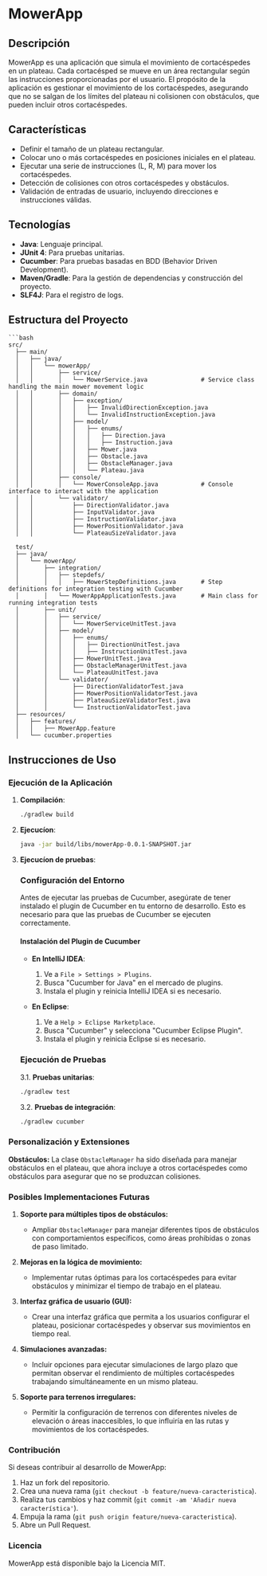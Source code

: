 # MowerApp

## Descripción

MowerApp es una aplicación que simula el movimiento de cortacéspedes en un plateau. Cada cortacésped se mueve 
en un área rectangular según las instrucciones proporcionadas por el usuario. El propósito de la aplicación es 
gestionar el movimiento de los cortacéspedes, asegurando que no se salgan de los límites del plateau ni 
colisionen con obstáculos, que pueden incluir otros cortacéspedes.

## Características

- Definir el tamaño de un plateau rectangular.
- Colocar uno o más cortacéspedes en posiciones iniciales en el plateau.
- Ejecutar una serie de instrucciones (L, R, M) para mover los cortacéspedes.
- Detección de colisiones con otros cortacéspedes y obstáculos.
- Validación de entradas de usuario, incluyendo direcciones e instrucciones válidas.

## Tecnologías

- **Java**: Lenguaje principal.
- **JUnit 4**: Para pruebas unitarias.
- **Cucumber**: Para pruebas basadas en BDD (Behavior Driven Development).
- **Maven/Gradle**: Para la gestión de dependencias y construcción del proyecto.
- **SLF4J**: Para el registro de logs.

## Estructura del Proyecto

    ```bash
    src/
      ├── main/
      │   ├── java/
      │   │   └── mowerApp/
      │   │       ├── service/
      │   │       │   └── MowerService.java               # Service class handling the main mower movement logic
      │   │       ├── domain/
      │   │       │   ├── exception/
      │   │       │   │   ├── InvalidDirectionException.java
      │   │       │   │   └── InvalidInstructionException.java
      │   │       │   ├── model/
      │   │       │   │   ├── enums/
      │   │       │   │   │   ├── Direction.java
      │   │       │   │   │   ├── Instruction.java
      │   │       │   │   ├── Mower.java
      │   │       │   │   ├── Obstacle.java
      │   │       │   │   ├── ObstacleManager.java
      │   │       │   │   └── Plateau.java
      │   │       ├── console/
      │   │       │   └── MowerConsoleApp.java            # Console interface to interact with the application
      │   │       └── validator/
      │   │           ├── DirectionValidator.java
      │   │           ├── InputValidator.java
      │   │           ├── InstructionValidator.java
      │   │           ├── MowerPositionValidator.java
      │   │           └── PlateauSizeValidator.java
      
      test/
      ├── java/
      │   └── mowerApp/
      │       ├── integration/
      │       │   ├── stepdefs/
      │       │   │   ├── MowerStepDefinitions.java       # Step definitions for integration testing with Cucumber
      │       │   └── MowerAppApplicationTests.java       # Main class for running integration tests
      │       ├── unit/
      │       │   ├── service/
      │       │   │   └── MowerServiceUnitTest.java
      │       │   ├── model/
      │       │   │   ├── enums/
      │       │   │   │   ├── DirectionUnitTest.java
      │       │   │   │   ├── InstructionUnitTest.java
      │       │   │   ├── MowerUnitTest.java
      │       │   │   ├── ObstacleManagerUnitTest.java
      │       │   │   └── PlateauUnitTest.java
      │       │   └── validator/
      │       │       ├── DirectionValidatorTest.java
      │       │       ├── MowerPositionValidatorTest.java
      │       │       ├── PlateauSizeValidatorTest.java
      │       │       └── InstructionValidatorTest.java
      ├── resources/
      │   ├── features/
      │   │   ├── MowerApp.feature
      │   └── cucumber.properties


## Instrucciones de Uso

### Ejecución de la Aplicación

1. **Compilación**:
   ```bash
   ./gradlew build

2. **Ejecucíon**:

    ```bash
    java -jar build/libs/mowerApp-0.0.1-SNAPSHOT.jar

3. **Ejecucíon de pruebas**:
    ### Configuración del Entorno
    
    Antes de ejecutar las pruebas de Cucumber, asegúrate de tener instalado el plugin de Cucumber en tu entorno de 
    desarrollo. Esto es necesario para que las pruebas de Cucumber se ejecuten correctamente.
    
    #### Instalación del Plugin de Cucumber
    
    - **En IntelliJ IDEA**:
        1. Ve a `File > Settings > Plugins`.
        2. Busca "Cucumber for Java" en el mercado de plugins.
        3. Instala el plugin y reinicia IntelliJ IDEA si es necesario.
    
    - **En Eclipse**:
        1. Ve a `Help > Eclipse Marketplace`.
        2. Busca "Cucumber" y selecciona "Cucumber Eclipse Plugin".
        3. Instala el plugin y reinicia Eclipse si es necesario.
    
    ### Ejecución de Pruebas
    
    3.1. **Pruebas unitarias**:
    ```bash
    ./gradlew test
    ```
   
    3.2. **Pruebas de integración**:
    ```bash
    ./gradlew cucumber
    ```

### Personalización y Extensiones

**Obstáculos:** La clase `ObstacleManager` ha sido diseñada para manejar obstáculos en el plateau, que ahora incluye a 
otros cortacéspedes como obstáculos para asegurar que no se produzcan colisiones.

### Posibles Implementaciones Futuras

1. **Soporte para múltiples tipos de obstáculos:**
    - Ampliar `ObstacleManager` para manejar diferentes tipos de obstáculos con
      comportamientos específicos, como áreas prohibidas o zonas de paso limitado.

2. **Mejoras en la lógica de movimiento:**
    - Implementar rutas óptimas para los cortacéspedes para evitar obstáculos y
      minimizar el tiempo de trabajo en el plateau.

3. **Interfaz gráfica de usuario (GUI):**
    - Crear una interfaz gráfica que permita a los usuarios configurar el plateau,
      posicionar cortacéspedes y observar sus movimientos en tiempo real.

4. **Simulaciones avanzadas:**
    - Incluir opciones para ejecutar simulaciones de largo plazo que permitan observar
      el rendimiento de múltiples cortacéspedes trabajando simultáneamente en un mismo plateau.

5. **Soporte para terrenos irregulares:**
    - Permitir la configuración de terrenos con diferentes niveles de elevación o
      áreas inaccesibles, lo que influiría en las rutas y movimientos de los cortacéspedes.

### Contribución

Si deseas contribuir al desarrollo de MowerApp:

1. Haz un fork del repositorio.
2. Crea una nueva rama (`git checkout -b feature/nueva-caracteristica`).
3. Realiza tus cambios y haz commit (`git commit -am 'Añadir nueva característica'`).
4. Empuja la rama (`git push origin feature/nueva-caracteristica`).
5. Abre un Pull Request.

### Licencia

MowerApp está disponible bajo la Licencia MIT.


